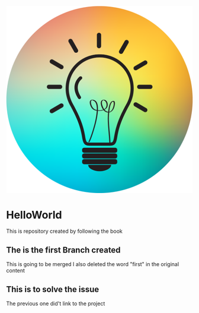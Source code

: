 ![headshot](Daco_1868483.png)

# HelloWorld
This is repository created by following the book


## The is the first Branch created
This is going to be merged
I also deleted the word "first" in the original content


## This is to solve the issue
The previous one did't link to the project
